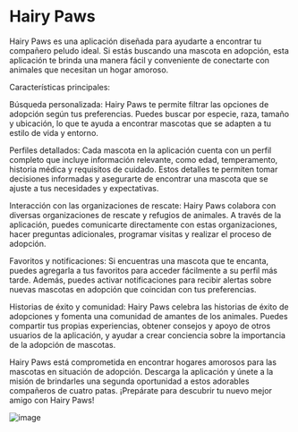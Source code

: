 # Hairy Paws

Hairy Paws es una aplicación diseñada para ayudarte a encontrar tu compañero peludo ideal. Si estás buscando una mascota en adopción, esta aplicación te brinda una manera fácil y conveniente de conectarte con animales que necesitan un hogar amoroso.

Características principales:

Búsqueda personalizada: Hairy Paws te permite filtrar las opciones de adopción según tus preferencias. Puedes buscar por especie, raza, tamaño y ubicación, lo que te ayuda a encontrar mascotas que se adapten a tu estilo de vida y entorno.

Perfiles detallados: Cada mascota en la aplicación cuenta con un perfil completo que incluye información relevante, como edad, temperamento, historia médica y requisitos de cuidado. Estos detalles te permiten tomar decisiones informadas y asegurarte de encontrar una mascota que se ajuste a tus necesidades y expectativas.

Interacción con las organizaciones de rescate: Hairy Paws colabora con diversas organizaciones de rescate y refugios de animales. A través de la aplicación, puedes comunicarte directamente con estas organizaciones, hacer preguntas adicionales, programar visitas y realizar el proceso de adopción.

Favoritos y notificaciones: Si encuentras una mascota que te encanta, puedes agregarla a tus favoritos para acceder fácilmente a su perfil más tarde. Además, puedes activar notificaciones para recibir alertas sobre nuevas mascotas en adopción que coincidan con tus preferencias.

Historias de éxito y comunidad: Hairy Paws celebra las historias de éxito de adopciones y fomenta una comunidad de amantes de los animales. Puedes compartir tus propias experiencias, obtener consejos y apoyo de otros usuarios de la aplicación, y ayudar a crear conciencia sobre la importancia de la adopción de mascotas.

Hairy Paws está comprometida en encontrar hogares amorosos para las mascotas en situación de adopción. Descarga la aplicación y únete a la misión de brindarles una segunda oportunidad a estos adorables compañeros de cuatro patas. ¡Prepárate para descubrir tu nuevo mejor amigo con Hairy Paws!

![image](https://github.com/SI385-2301-SS4A-Grupo6/Landing-Page/assets/111545209/333190c5-1402-4719-8bc1-a6a75595c0c4)

